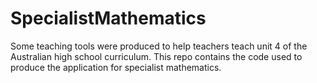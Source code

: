 # SpecialistMathematics
Some teaching tools were produced to help teachers teach unit 4 of the Australian high school curriculum. This repo contains the code used to produce the application for specialist mathematics. 
